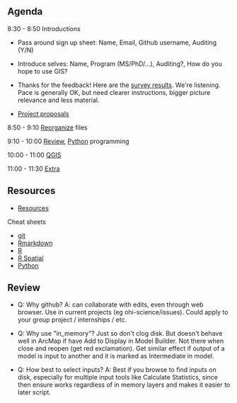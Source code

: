 ## Agenda

8:30 - 8:50 Introductions

- Pass around sign up sheet: Name, Email, Github username, Auditing (Y/N)

- Introduce selves: Name, Program (MS/PhD/...), Auditing?, How do you hope to use GIS?

- Thanks for the feedback! Here are the [survey results](https://docs.google.com/a/nceas.ucsb.edu/forms/d/1jwZg3MR2BrkDtRZl5QSkRjaXijL0JyUvAGiwkRQvBHc/viewanalytics#start=publishanalytics). We're listening. Pace is generally OK, but need clearer instructions, bigger picture relevance and less material. 

- [Project proposals](../project)

8:50 - 9:10 [Reorganize](https://rawgit.com/ucsb-bren/esm296-4f/master/wk2/reorg.html) files

9:10 - 10:00 [Review](https://rawgit.com/ucsb-bren/esm296-4f/master/wk1/lab1.html#review), [Python](https://rawgit.com/ucsb-bren/esm296-4f/master/wk2/python.html) programming

10:00 - 11:00 [QGIS](QGIS.md)

11:00 - 11:30 [Extra](extra.html)
 
## Resources

- [Resources](Resources.Rmd)

Cheat sheets

- [git](cheatsheets/git_cheatsheet.pdf?raw=true)
- [Rmarkdown](https://github.com/ucsb-bren/esm296-4f/blob/master/wk1/rmarkdown_cheatsheet.pdf?raw=true)
- [R](cheatsheets/r_cheatsheet.pdf)
- [R Spatial](http://www.maths.lancs.ac.uk/~rowlings/Teaching/UseR2012/cheatsheet.html)
- [Python](cheatsheets/python_cheat_sheet.pdf)


## Review

- Q: Why github? A: can collaborate with edits, even through web browser. Use in current projects (eg ohi-science/issues). Could apply to your group project / internships / etc.

- Q: Why use "in_memory"? Just so don't clog disk. But doesn't behave well in ArcMap if have Add to Display in Model Builder. Not there when close and reopen (get red exclamation). Get similar effect if output of a model is input to another and it is marked as Intermediate in model.

- Q: How best to select inputs? A: Best if you browse to find inputs on disk, especially for multiple input tools like Calculate Statistics, since then ensure works regardless of in memory layers and makes it easier to later script.


